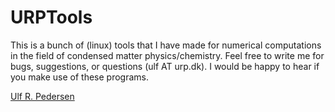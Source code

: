 # URPTools
This is a bunch of (linux) tools that I have made for numerical computations in the field of condensed matter physics/chemistry.
Feel free to write me for bugs, suggestions, or questions (ulf AT urp.dk).
I would be happy to hear if you make use of these programs.

[Ulf R. Pedersen](http://urp.dk)
